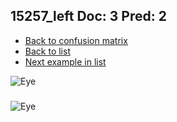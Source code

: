 ## 15257_left Doc: 3 Pred: 2
- [Back to confusion matrix](https://github.com/juliandewit/kaggle_retinopathy/blob/master/matrix.md)
- [Back to list](https://github.com/juliandewit/kaggle_retinopathy/blob/master/lists/32/list.md)
- [Next example in list](https://github.com/juliandewit/kaggle_retinopathy/blob/master/lists/32/15/15319_left.md)

![Eye](https://retinopaty.blob.core.windows.net/size1024/15257_left_3.jpeg)

### 

![Eye]()
